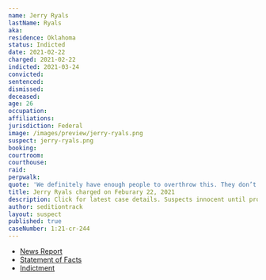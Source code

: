 ```yaml
---
name: Jerry Ryals
lastName: Ryals
aka:
residence: Oklahoma
status: Indicted
date: 2021-02-22
charged: 2021-02-22
indicted: 2021-03-24
convicted: 
sentenced: 
dismissed: 
deceased:
age: 26
occupation:
affiliations:
jurisdiction: Federal
image: /images/preview/jerry-ryals.png
suspect: jerry-ryals.png
booking:
courtroom:
courthouse:
raid:
perpwalk:
quote: 'We definitely have enough people to overthrow this. They don’t stand a chance. We got the doors open. We’re working our way in slowly but surely.'
title: Jerry Ryals charged on Feburary 22, 2021
description: Click for latest case details. Suspects innocent until proven guilty.
author: seditiontrack
layout: suspect
published: true
caseNumber: 1:21-cr-244
---
```

- [News Report](https://kfor.com/news/2-more-oklahomans-charged-in-u-s-capitol-insurrection/)
- [Statement of Facts](https://www.justice.gov/usao-dc/case-multi-defendant/file/1378856/download)
- [Indictment](https://www.justice.gov/usao-dc/case-multi-defendant/file/1381756/download)
